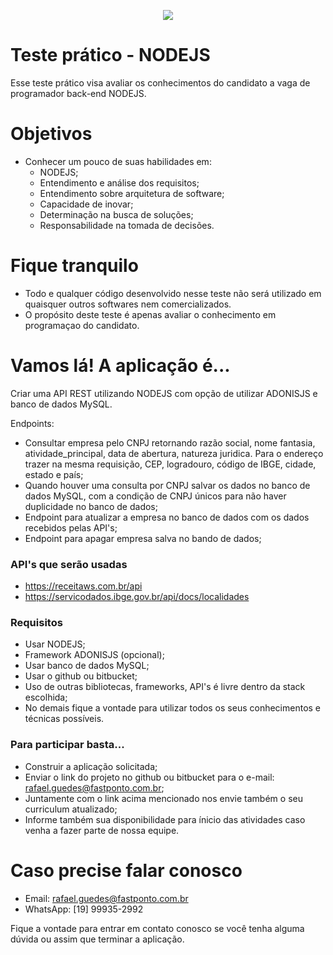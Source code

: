 <p align="center"><img src="https://i.imgur.com/0sd9ncV.png"></p>

# Teste prático - NODEJS

Esse teste prático visa avaliar os conhecimentos do candidato a vaga de programador back-end NODEJS.

# Objetivos
  - Conhecer um pouco de suas habilidades em:
    - NODEJS;
    - Entendimento e análise dos requisitos;
    - Entendimento sobre arquitetura de software;
    - Capacidade de inovar;
    - Determinação na busca de soluções;
    - Responsabilidade na tomada de decisões.

# Fique tranquilo
  - Todo e qualquer código desenvolvido nesse teste não será utilizado em quaisquer outros softwares nem comercializados.
  - O propósito deste teste é apenas avaliar o conhecimento em programaçao do candidato.

# Vamos lá! A aplicação é...
Criar uma API REST utilizando NODEJS com opção de utilizar ADONISJS e banco de dados MySQL.

Endpoints:
  - Consultar empresa pelo CNPJ retornando razão social, nome fantasia, atividade_principal, data de abertura, natureza juridica. Para o endereço trazer na mesma requisição, CEP, logradouro, código de IBGE, cidade, estado e país;
  - Quando houver uma consulta por CNPJ salvar os dados no banco de dados MySQL, com a condição de CNPJ únicos para não haver duplicidade no banco de dados;
  - Endpoint para atualizar a empresa no banco de dados com os dados recebidos pelas API's;
  - Endpoint para apagar empresa salva no bando de dados;

### API's que serão usadas
- https://receitaws.com.br/api
- https://servicodados.ibge.gov.br/api/docs/localidades

### Requisitos
- Usar NODEJS;
- Framework ADONISJS (opcional);
- Usar banco de dados MySQL;
- Usar o github ou bitbucket;
- Uso de outras bibliotecas, frameworks, API's é livre dentro da stack escolhida;
- No demais fique a vontade para utilizar todos os seus conhecimentos e técnicas possíveis.

### Para participar basta...
- Construir a aplicação solicitada;
- Enviar o link do projeto no github ou bitbucket para o e-mail: rafael.guedes@fastponto.com.br;
- Juntamente com o link acima mencionado nos envie também o seu curriculum atualizado;
- Informe também sua disponibilidade para ínicio das atividades caso venha a fazer parte de nossa equipe.

# Caso precise falar conosco
- Email: rafael.guedes@fastponto.com.br
- WhatsApp: [19] 99935-2992

Fique a vontade para entrar em contato conosco se você tenha alguma dúvida ou assim que terminar a aplicação.
